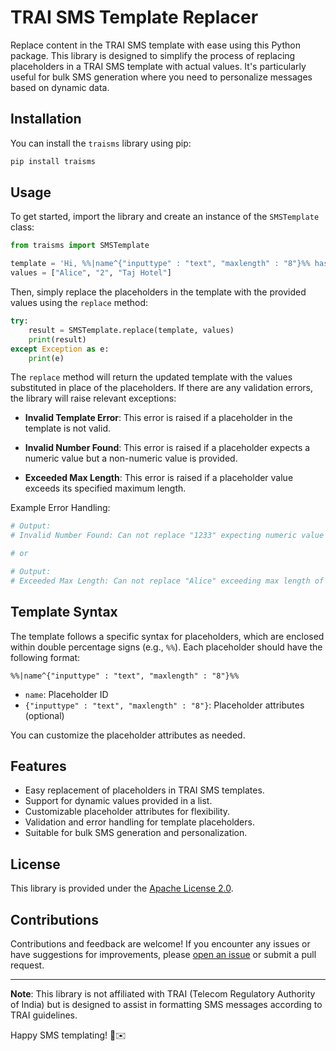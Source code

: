 # TRAI SMS Template Replacer

Replace content in the TRAI SMS template with ease using this Python package. This library is designed to simplify the process of replacing placeholders in a TRAI SMS template with actual values. It's particularly useful for bulk SMS generation where you need to personalize messages based on dynamic data.

## Installation

You can install the `traisms` library using pip:

```bash
pip install traisms
```

## Usage

To get started, import the library and create an instance of the `SMSTemplate` class:

```python
from traisms import SMSTemplate

template = 'Hi, %%|name^{"inputtype" : "text", "maxlength" : "8"}%% has checked out at %%|time^{"inputtype" : "number", "maxlength" : "6"}%% PM from %%|place^{"inputtype" : "text", "maxlength" : "64"}%%'
values = ["Alice", "2", "Taj Hotel"]

```

Then, simply replace the placeholders in the template with the provided values using the `replace` method:

```python
try:
    result = SMSTemplate.replace(template, values)
    print(result)
except Exception as e:
    print(e)
```

The `replace` method will return the updated template with the values substituted in place of the placeholders. If there are any validation errors, the library will raise relevant exceptions:

- **Invalid Template Error**: This error is raised if a placeholder in the template is not valid.

- **Invalid Number Found**: This error is raised if a placeholder expects a numeric value but a non-numeric value is provided.

- **Exceeded Max Length**: This error is raised if a placeholder value exceeds its specified maximum length.

Example Error Handling:

```python
# Output:
# Invalid Number Found: Can not replace "1233" expecting numeric value

# or

# Output:
# Exceeded Max Length: Can not replace "Alice" exceeding max length of 8
```

## Template Syntax

The template follows a specific syntax for placeholders, which are enclosed within double percentage signs (e.g., `%%`). Each placeholder should have the following format:

```
%%|name^{"inputtype" : "text", "maxlength" : "8"}%%
```

- `name`: Placeholder ID
- `{"inputtype" : "text", "maxlength" : "8"}`: Placeholder attributes (optional)

You can customize the placeholder attributes as needed.

## Features

- Easy replacement of placeholders in TRAI SMS templates.
- Support for dynamic values provided in a list.
- Customizable placeholder attributes for flexibility.
- Validation and error handling for template placeholders.
- Suitable for bulk SMS generation and personalization.

## License

This library is provided under the [Apache License 2.0](https://www.apache.org/licenses/LICENSE-2.0).

## Contributions

Contributions and feedback are welcome! If you encounter any issues or have suggestions for improvements, please [open an issue](https://github.com/DeepakPant93/trai-sms-template-replacer/issues) or submit a pull request.

---

**Note**: This library is not affiliated with TRAI (Telecom Regulatory Authority of India) but is designed to assist in formatting SMS messages according to TRAI guidelines.

Happy SMS templating! 📱✉️